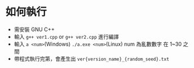 # 如何執行
* 需安裝 GNU C++
* 輸入 `g++ ver1.cpp` or `g++ ver2.cpp` 進行編譯
* 輸入 `a <num>`(Windows) `./a.exe <num>`(Linux) num 為亂數數字 在 1~30 之間
* 帶程式執行完第，會產生出 `ver{version_name}_{random_seed}.txt`
